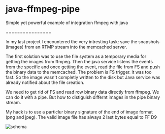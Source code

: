 java-ffmpeg-pipe
================

Simple yet powerful example of integration ffmpeg with java

================

In my last project I encountered the very intresting task: save the snapshots (images) from an RTMP stream into the 
memcached server.

The first solution was to use the file system as a temporary media for getting the images from ffmpeg.
Then the java service listens the events from the specific and once getting the event, read the file from FS and push the binary data to the memcached.
The problem is FS trigger. It was too fast. So the image wasn't completly written to the disk but Java service was already notified about the file creation.

We need to get rid of FS and read row binary data directly from ffmpeg.
We can do it with a pipe.
But how to distiguish differnt images in the pipe binary stream.

My hack is to use a particlur binary signature of the end of image format (png and jpeg). The valid image file has always 2 last bytes equal to FF D9

![schema](https://raw.github.com/yev/java-ffmpeg-pipe/blob/master/doc/Java-Ffmpeg-Pipe.jpg)
